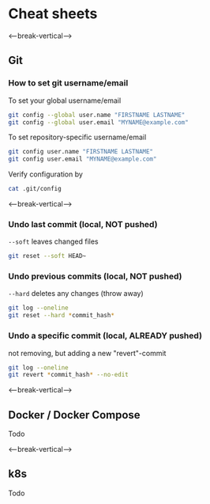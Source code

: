 <!-- .slide: -->
# Cheat sheets
<--break-vertical-->

## Git

### How to set git username/email
To set your global username/email
```bash
git config --global user.name "FIRSTNAME LASTNAME"
git config --global user.email "MYNAME@example.com"
```

To set repository-specific username/email
```bash
git config user.name "FIRSTNAME LASTNAME"
git config user.email "MYNAME@example.com"
```

Verify configuration by
```bash
cat .git/config
```
<--break-vertical-->

### Undo last commit (local, NOT pushed)
`--soft` leaves changed files
```bash
git reset --soft HEAD~
```

### Undo previous commits (local, NOT pushed)
`--hard` deletes any changes (throw away)
```bash
git log --oneline
git reset --hard *commit_hash*
```

### Undo a specific commit (local, ALREADY pushed)
not removing, but adding a new "revert"-commit
```bash
git log --oneline
git revert *commit_hash* --no-edit
```

<--break-vertical-->

## Docker / Docker Compose

Todo

<--break-vertical-->

## k8s

Todo






